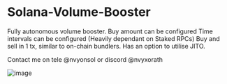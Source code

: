 # Solana-Volume-Booster
Fully autonomous volume booster.
Buy amount can be configured
Time intervals can be configured (Heavily dependant on Staked RPCs)
Buy and sell in 1 tx, similar to on-chain bundlers.
Has an option to utilise JITO.

Contact me on tele @nvyonsol or discord @nvyxorath

![image](https://github.com/Iawsuit/Solana-Volume-Booster/assets/130024908/f0660db2-677f-4c9d-b3d5-71c3933d4fed)

